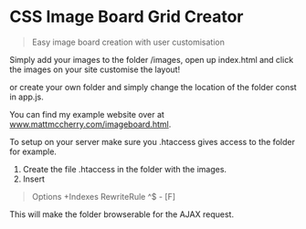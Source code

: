 # CSS Image Board Grid Creator

> Easy image board creation with user customisation

Simply add your images to the folder /images, open up index.html and click the images on your site customise the layout!

or create your own folder and simply change the location of the folder const in app.js.

You can find my example website over at www.mattmccherry.com/imageboard.html.

To setup on your server make sure you .htaccess gives access to the folder for example.

1. Create the file .htaccess in the folder with the images.
2. Insert

> Options +Indexes
RewriteRule ^$ - [F]

This will make the folder browserable for the AJAX request.